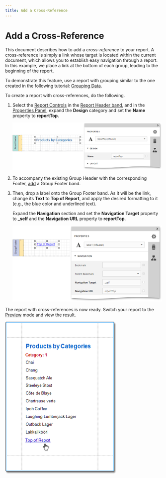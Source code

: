 ```yaml
---
title: Add a Cross-Reference
---
```

# Add a Cross-Reference
This document describes how to add a _cross-reference_ to your report. A cross-reference is simply a link whose target is located within the current document, which allows you to establish easy navigation through a report. In this example, we place a link at the bottom of each group, leading to the beginning of the report.

To demonstrate this feature,  use a report with grouping similar to the one created in the following tutorial: [Grouping Data](../shaping-data/grouping-data.md).

To create a report with cross-references, do the following.
1. Select the [Report Controls](../../report-elements/report-controls.md) in the [Report Header band](../../report-elements/report-bands.md), and in the [Properties Panel](../../interface-elements/properties-panel.md), expand the **Design** category and set the **Name** property to **reportTop**.
	
	![eud-cross-reference-0](../../../../images/img119871.png)
2. To accompany the existing Group Header with the corresponding Footer, [add](../basic-operations/create-report-elements.md) a Group Footer band.
3. Then, drop a label onto the Group Footer band. As it will be the link, change its **Text** to **Top of Report**, and apply the desired formatting to it (e.g., the blue color and underlined text).
	
	Expand the **Navigation** section and set the **Navigation Target** property to **_self** and the **Navigation URL** property to **reportTop**.
	
	![eud-cross-reference-1](../../../../images/img119872.png)

The report with cross-references is now ready. Switch your report to the [Preview](../../document-preview.md) mode and view the result.

![RD_HowTo_CrossReference_3](../../../../images/img8879.png)